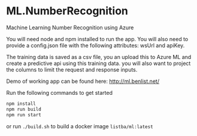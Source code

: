 # ML.NumberRecognition
Machine Learning Number Recognition using Azure

You will need node and npm installed to run the app. You will also need to provide a config.json file with the following attributes: wsUrl and apiKey.

The training data is saved as a csv file, you an upload this to Azure ML and create a predictive api using this training data. you will also want to project the columns to limit the request and response inputs.

Demo of working app can be found here: http://ml.benlist.net/

Run the following commands to get started
```bash
npm install
npm run build
npm run start
```

or run `./build.sh` to build a docker image `listba/ml:latest`